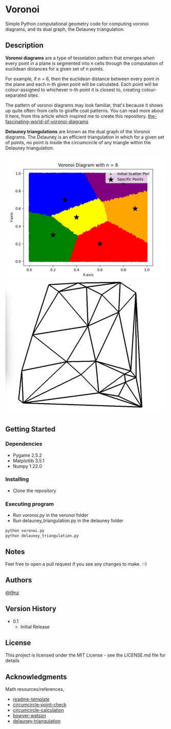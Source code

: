 # Voronoi

Simple Python computational geometry code for computing 
voronoi diagrams, and its dual graph, the Delauney triangulation.

## Description

**Voronoi diagrams** are a type of tesselation pattern that emerges when every point in a plane is 
segmented into n cells through the computation of euclidean distances for a given set of n points.

For example, if n = 6, then the euclidean distance between every point in the plane and each n-th given
point will be calculated. Each point will be colour-assigned to whichever n-th point it is closest to, 
creating colour-separated sites. 

The pattern of voronoi diagrams may look familiar, that's because it shows up quite often: from cells 
to giraffe coat patterns. You can read more about it here, from this article which inspired me to 
create this repository. [the-fascinating-world-of-voronoi-diagrams](https://towardsdatascience.com/the-fascinating-world-of-voronoi-diagrams-da8fc700fa1b#:~:text=Voronoi%20patterns%20in%20nature&text=From%20microscopic%20cells%20in%20onion,that%20they%20form%20efficient%20shapes.)

**Delauney triangulations** are known as the dual graph of the Voronoi diagrams. The Delauney is an efficient
triangulation in which for a given set of points, no point is inside the circumcircle of any triangle within
the Delauney triangulation. 

![voronoi diagram](https://github.com/t9nz/voronoi/blob/main/voronoi.png?raw=true?width="10"?height="10") 
![delauney triangulation](https://github.com/t9nz/voronoi/blob/main/delauney.png?raw=true?width="10"?height="10")

## Getting Started

### Dependencies

* Pygame 2.5.2
* Matplotlib 3.5.1
* Numpy 1.22.0

### Installing

* Clone the repository

### Executing program

* Run voronoi.py in the voronoi folder
* Run delauney_triangulation.py in the delauney folder
```
python voronoi.py
python delauney_triangulation.py
```

## Notes

Feel free to open a pull request if you see any changes to make. :-)

## Authors

[@t9nz](https://github.com/t9nz)

## Version History

* 0.1
    * Initial Release

## License

This project is licensed under the MIT License - see the LICENSE.md file for details

## Acknowledgments

Math resources/references, 
* [readme-template](https://gist.github.com/DomPizzie/7a5ff55ffa9081f2de27c315f5018afc)
* [circumcircle-point-check](https://stackoverflow.com/questions/39984709/how-can-i-check-wether-a-point-is-inside-the-circumcircle-of-3-points)
* [circumcircle-calculation](https://mathworld.wolfram.com/Circumcircle.html)
* [bowyer-watson](https://en.wikipedia.org/wiki/Bowyer%E2%80%93Watson_algorithm)
* [delauney-triangulation](https://en.wikipedia.org/wiki/Delaunay_triangulation)